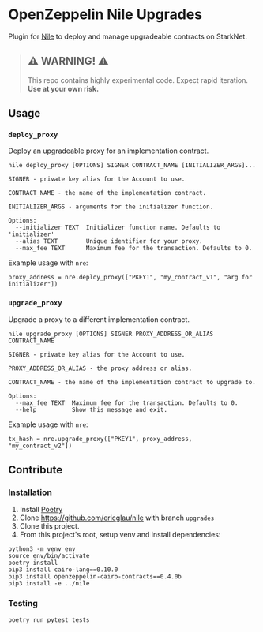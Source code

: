 # OpenZeppelin Nile Upgrades

Plugin for [Nile](https://github.com/OpenZeppelin/nile) to deploy and manage upgradeable contracts on StarkNet.

> ## ⚠️ WARNING! ⚠️
>
> This repo contains highly experimental code.
> Expect rapid iteration.
> **Use at your own risk.**

## Usage

### `deploy_proxy`
Deploy an upgradeable proxy for an implementation contract.

```
nile deploy_proxy [OPTIONS] SIGNER CONTRACT_NAME [INITIALIZER_ARGS]...

SIGNER - private key alias for the Account to use.

CONTRACT_NAME - the name of the implementation contract.
    
INITIALIZER_ARGS - arguments for the initializer function.

Options:
  --initializer TEXT  Initializer function name. Defaults to 'initializer'
  --alias TEXT        Unique identifier for your proxy.
  --max_fee TEXT      Maximum fee for the transaction. Defaults to 0.
```

Example usage with `nre`:
```
proxy_address = nre.deploy_proxy(["PKEY1", "my_contract_v1", "arg for initializer"])
```

### `upgrade_proxy`  

Upgrade a proxy to a different implementation contract.

```
nile upgrade_proxy [OPTIONS] SIGNER PROXY_ADDRESS_OR_ALIAS CONTRACT_NAME

SIGNER - private key alias for the Account to use.

PROXY_ADDRESS_OR_ALIAS - the proxy address or alias.

CONTRACT_NAME - the name of the implementation contract to upgrade to.

Options:
  --max_fee TEXT  Maximum fee for the transaction. Defaults to 0.
  --help          Show this message and exit.
```

Example usage with `nre`:
```
tx_hash = nre.upgrade_proxy(["PKEY1", proxy_address, "my_contract_v2"])
```

## Contribute

### Installation

1. Install [Poetry](https://python-poetry.org/docs/#installation)
2. Clone https://github.com/ericglau/nile with branch `upgrades`
3. Clone this project.
4. From this project's root, setup venv and install dependencies:
```
python3 -m venv env
source env/bin/activate
poetry install
pip3 install cairo-lang==0.10.0
pip3 install openzeppelin-cairo-contracts==0.4.0b
pip3 install -e ../nile
```

### Testing

`poetry run pytest tests`
